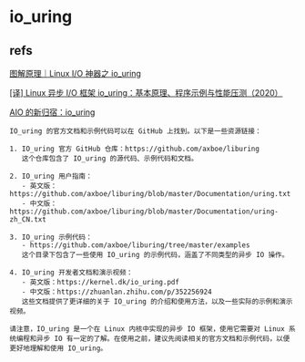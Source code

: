 # io_uring

## refs

[图解原理｜Linux I/O 神器之 io_uring](https://cloud.tencent.com/developer/article/2187655)

[[译] Linux 异步 I/O 框架 io_uring：基本原理、程序示例与性能压测（2020）](https://arthurchiao.art/blog/intro-to-io-uring-zh/)

[AIO 的新归宿：io_uring](https://zhuanlan.zhihu.com/p/62682475)


```text
IO_uring 的官方文档和示例代码可以在 GitHub 上找到。以下是一些资源链接：

1. IO_uring 官方 GitHub 仓库：https://github.com/axboe/liburing
   这个仓库包含了 IO_uring 的源代码、示例代码和文档。

2. IO_uring 用户指南：
   - 英文版：https://github.com/axboe/liburing/blob/master/Documentation/uring.txt
   - 中文版：https://github.com/axboe/liburing/blob/master/Documentation/uring-zh_CN.txt

3. IO_uring 示例代码：
   - https://github.com/axboe/liburing/tree/master/examples
   这个目录下包含了一些使用 IO_uring 的示例代码，涵盖了不同类型的异步 IO 操作。

4. IO_uring 开发者文档和演示视频：
   - 英文版：https://kernel.dk/io_uring.pdf
   - 中文版：https://zhuanlan.zhihu.com/p/352256924
   这些文档提供了更详细的关于 IO_uring 的介绍和使用方法，以及一些实际的示例和演示视频。

请注意，IO_uring 是一个在 Linux 内核中实现的异步 IO 框架，使用它需要对 Linux 系统编程和异步 IO 有一定的了解。在使用之前，建议先阅读相关的官方文档和示例代码，以便更好地理解和使用 IO_uring。
```
